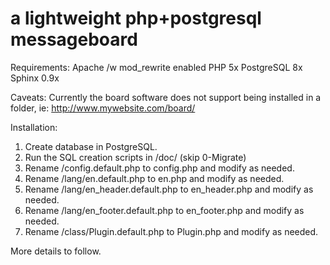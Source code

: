# a lightweight php+postgresql messageboard

Requirements:
Apache /w mod_rewrite enabled
PHP 5x
PostgreSQL 8x
Sphinx 0.9x

Caveats:
Currently the board software does not support being installed in a folder, ie:
http://www.mywebsite.com/board/

Installation:
1. Create database in PostgreSQL.
2. Run the SQL creation scripts in /doc/ (skip 0-Migrate)
3. Rename /config.default.php to config.php and modify as needed.
4. Rename /lang/en.default.php to en.php and modify as needed.
5. Rename /lang/en_header.default.php to en_header.php and modify as needed.
6. Rename /lang/en_footer.default.php to en_footer.php and modify as needed.
7. Rename /class/Plugin.default.php to Plugin.php and modify as needed.

More details to follow.
